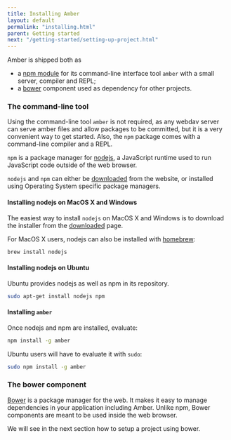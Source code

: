 ```yaml
---
title: Installing Amber
layout: default
permalink: "installing.html"
parent: Getting started
next: "/getting-started/setting-up-project.html"
---
```


Amber is shipped both as

- a [npm module](https://npmjs.org/package/amber) for its command-line
  interface tool `amber` with a small server, compiler and REPL;
- a [bower](http://bower.io) component used as dependency for other
  projects.

### The command-line tool

Using the command-line tool `amber` is not required, as any webdav
server can serve amber files and allow packages to be committed, but
it is a very convenient way to get started. Also, the `npm` package
comes with a command-line compiler and a REPL.

`npm` is a package manager for [nodejs](http://nodejs.org), a
JavaScript runtime used to run JavaScript code outside of the web
browser.

`nodejs` and `npm` can either be
[downloaded](http://nodejs.org/download) from the website, or
installed using Operating System specific package managers.

#### Installing nodejs on MacOS X and Windows

The easiest way to install `nodejs` on MacOS X and Windows is to
download the installer from the
[downloaded](http://nodejs.org/download) page.

For MacOS X users, nodejs can also be installed with [homebrew](http://brew.sh/):

```sh
brew install nodejs
```

#### Installing nodejs on Ubuntu

Ubuntu provides nodejs as well as npm in its repository.

```sh
sudo apt-get install nodejs npm
```

#### Installing `amber`

Once nodejs and npm are installed, evaluate:

```sh
npm install -g amber
```

Ubuntu users will have to evaluate it with `sudo`:

```sh
sudo npm install -g amber
```


### The bower component

[Bower](http://bower.io) is a package manager for the web. It makes it
easy to manage dependencies in your application including
Amber. Unlike npm, Bower components are meant to be used inside the
web browser.

We will see in the next section how to setup a project using bower.
